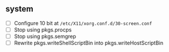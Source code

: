## system

- [ ] Configure 10 bit at `/etc/X11/xorg.conf.d/30-screen.conf`
- [ ] Stop using pkgs.procps
- [ ] Stop using pkgs.semgrep
- [ ] Rewrite pkgs.writeShellScriptBin into pkgs.writeHostScriptBin
